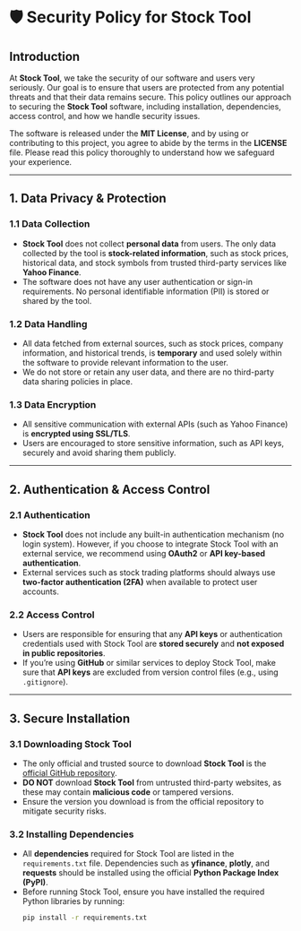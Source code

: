 # 🛡️ **Security Policy for Stock Tool**

## **Introduction**
At **Stock Tool**, we take the security of our software and users very seriously. Our goal is to ensure that users are protected from any potential threats and that their data remains secure. This policy outlines our approach to securing the **Stock Tool** software, including installation, dependencies, access control, and how we handle security issues.

The software is released under the **MIT License**, and by using or contributing to this project, you agree to abide by the terms in the **LICENSE** file. Please read this policy thoroughly to understand how we safeguard your experience.

---

## **1. Data Privacy & Protection**

### **1.1 Data Collection**
- **Stock Tool** does not collect **personal data** from users. The only data collected by the tool is **stock-related information**, such as stock prices, historical data, and stock symbols from trusted third-party services like **Yahoo Finance**.
- The software does not have any user authentication or sign-in requirements. No personal identifiable information (PII) is stored or shared by the tool.
  
### **1.2 Data Handling**
- All data fetched from external sources, such as stock prices, company information, and historical trends, is **temporary** and used solely within the software to provide relevant information to the user.
- We do not store or retain any user data, and there are no third-party data sharing policies in place.

### **1.3 Data Encryption**
- All sensitive communication with external APIs (such as Yahoo Finance) is **encrypted using SSL/TLS**.
- Users are encouraged to store sensitive information, such as API keys, securely and avoid sharing them publicly.

---

## **2. Authentication & Access Control**

### **2.1 Authentication**
- **Stock Tool** does not include any built-in authentication mechanism (no login system). However, if you choose to integrate Stock Tool with an external service, we recommend using **OAuth2** or **API key-based authentication**.
- External services such as stock trading platforms should always use **two-factor authentication (2FA)** when available to protect user accounts.

### **2.2 Access Control**
- Users are responsible for ensuring that any **API keys** or authentication credentials used with Stock Tool are **stored securely** and **not exposed in public repositories**.
- If you’re using **GitHub** or similar services to deploy Stock Tool, make sure that **API keys** are excluded from version control files (e.g., using `.gitignore`).
  
---

## **3. Secure Installation**

### **3.1 Downloading Stock Tool**
- The only official and trusted source to download **Stock Tool** is the [official GitHub repository](https://github.com/Sami9889/Stock-tool).
- **DO NOT** download **Stock Tool** from untrusted third-party websites, as these may contain **malicious code** or tampered versions.
- Ensure the version you download is from the official repository to mitigate security risks.

### **3.2 Installing Dependencies**
- All **dependencies** required for Stock Tool are listed in the `requirements.txt` file. Dependencies such as **yfinance**, **plotly**, and **requests** should be installed using the official **Python Package Index (PyPI)**.
- Before running Stock Tool, ensure you have installed the required Python libraries by running:
  ```bash
  pip install -r requirements.txt
